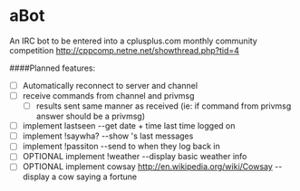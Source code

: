 aBot
====

An IRC bot to be entered into a cplusplus.com monthly 
community competition http://cppcomp.netne.net/showthread.php?tid=4


####Planned features:

 - [ ] Automatically reconnect to server and channel
 - [ ] receive commands from channel and privmsg
   - [ ] results sent same manner as received (ie: if command from privmsg answer should be a privmsg)
 - [ ] implement lastseen <username> --get date + time last time <username> logged on
 - [ ] implement !saywha? <username> <numposts> --show <usernames>'s last <numposts> messages
 - [ ] implement !passiton <username> <message> --send <message> to <username> when they log back in
 - [ ] OPTIONAL implement !weather <zip> --display basic weather info
 - [ ] OPTIONAL implement cowsay http://en.wikipedia.org/wiki/Cowsay --display a cow saying a fortune
